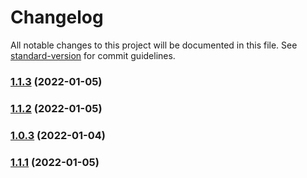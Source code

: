# Changelog

All notable changes to this project will be documented in this file. See [standard-version](https://github.com/conventional-changelog/standard-version) for commit guidelines.

### [1.1.3](https://github.com/tonytamps/async-kv/compare/v1.1.2...v1.1.3) (2022-01-05)

### [1.1.2](https://github.com/tonytamps/async-kv/compare/v1.1.1...v1.1.2) (2022-01-05)

### [1.0.3](https://github.com/tonytamps/async-kv/compare/v1.0.2...v1.0.3) (2022-01-04)

### [1.1.1](https://github.com/tonytamps/async-kv/compare/v1.0.0...v1.1.1) (2022-01-05)
